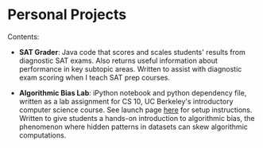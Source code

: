 # Personal Projects

Contents:

* **SAT Grader**: Java code that scores and scales students' results from diagnostic SAT exams. Also returns useful information about performance in key subtopic areas. Written to assist with diagnostic exam scoring when I teach SAT prep courses.

* **Algorithmic Bias Lab**: iPython notebook and python dependency file, written as a lab assignment for CS 10, UC Berkeley's introductory computer science course. See launch page [here](https://beautyjoy.github.io/bjc-r/topic/topic.html?topic=berkeley_bjc/python/algorithmic-bias.topic&course=cs10_fa18.html&novideo&noreading&noassignment) for setup instructions. Written to give students a hands-on introduction to algorithmic bias, the phenomenon where hidden patterns in datasets can skew algorithmic computations.
